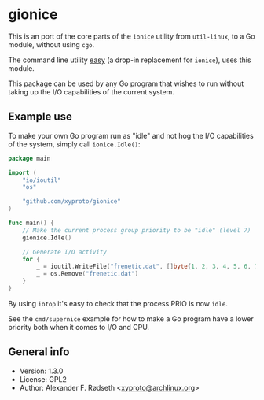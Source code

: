 # gionice

This is an port of the core parts of the `ionice` utility from `util-linux`, to a Go module, without using `cgo`.

The command line utility [easy](https://github.com/xyproto/easy) (a drop-in replacement for `ionice`), uses this module.

This package can be used by any Go program that wishes to run without taking up the I/O capabilities of the current system.

## Example use

To make your own Go program run as "idle" and not hog the I/O capabilities of the system, simply call `ionice.Idle()`:

```go
package main

import (
	"io/ioutil"
	"os"

	"github.com/xyproto/gionice"
)

func main() {
	// Make the current process group priority to be "idle" (level 7)
	gionice.Idle()

	// Generate I/O activity
	for {
		_ = ioutil.WriteFile("frenetic.dat", []byte{1, 2, 3, 4, 5, 6, 7, 8, 9, 10}, 0644)
		_ = os.Remove("frenetic.dat")
	}
}
```

By using `iotop` it's easy to check that the process PRIO is now `idle`.

See the `cmd/supernice` example for how to make a Go program have a lower priority both when it comes to I/O and CPU.

## General info

* Version: 1.3.0
* License: GPL2
* Author: Alexander F. Rødseth &lt;xyproto@archlinux.org&gt;
